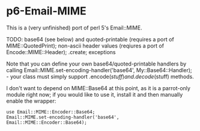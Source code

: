 p6-Email-MIME
=============

This is a (very unfinished) port of perl 5's Email::MIME.

TODO: base64 (see below) and quoted-printable (requires a port of MIME::QuotedPrint); non-ascii header values (reqiures a port of Encode::MIME::Header); .create; exceptions

Note that you can define your own base64/quoted-printable handlers by calling Email::MIME.set-encoding-handler('base64', My::Base64::Handler); - your class must simply support .encode($stuff) and .decode($stuff) methods.

I don't want to depend on MIME::Base64 at this point, as it is a parrot-only module right now; if you would like to use it, install it and then manually enable the wrapper:

    use Email::MIME::Encoder::Base64;
    Email::MIME.set-encoding-handler('base64', Email::MIME::Encoder::Base64);
